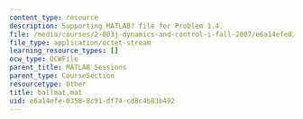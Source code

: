 ```yaml
---
content_type: resource
description: Supporting MATLAB? file for Problem 1.4.
file: /media/courses/2-003j-dynamics-and-control-i-fall-2007/e6a14efe03588c91df74cd8c4b83b492_ballmat.mat
file_type: application/octet-stream
learning_resource_types: []
ocw_type: OCWFile
parent_title: MATLAB Sessions
parent_type: CourseSection
resourcetype: Other
title: ballmat.mat
uid: e6a14efe-0358-8c91-df74-cd8c4b83b492
---
```


